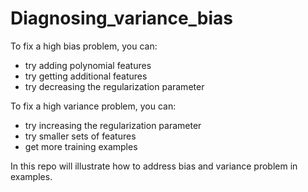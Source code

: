 # Diagnosing_variance_bias
To fix a high bias problem, you can:

- try adding polynomial features
- try getting additional features
- try decreasing the regularization parameter

To fix a high variance problem, you can:

- try increasing the regularization parameter
- try smaller sets of features
- get more training examples

In this repo will illustrate how to address bias and variance problem in examples.
